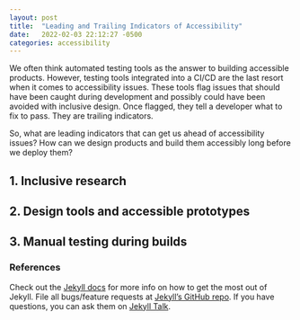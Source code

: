 ```yaml
---
layout: post
title:  "Leading and Trailing Indicators of Accessibility"
date:   2022-02-03 22:12:27 -0500
categories: accessibility
---
```


We often think automated testing tools as the answer to building accessible products. However, testing tools integrated into a CI/CD are the last resort when it comes to accessibility issues. These tools flag issues that should have been caught during development and possibly could have been avoided with inclusive design. Once flagged, they tell a developer what to fix to pass. They are trailing indicators.

So, what are leading indicators that can get us ahead of accessibility issues? How can we design products and build them accessibly long before we deploy them?

## 1. Inclusive research

## 2. Design tools and accessible prototypes

## 3. Manual testing during builds

### References

Check out the [Jekyll docs][jekyll-docs] for more info on how to get the most out of Jekyll. File all bugs/feature requests at [Jekyll’s GitHub repo][jekyll-gh]. If you have questions, you can ask them on [Jekyll Talk][jekyll-talk].

[jekyll-docs]: https://jekyllrb.com/docs/home
[jekyll-gh]:   https://github.com/jekyll/jekyll
[jekyll-talk]: https://talk.jekyllrb.com/
